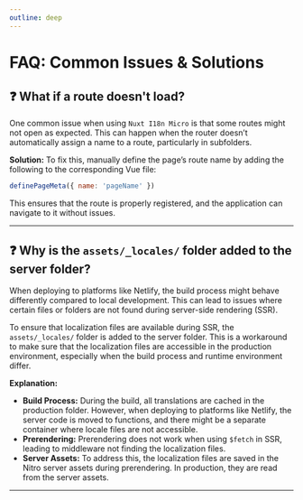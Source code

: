 ```yaml
---
outline: deep
---
```


# FAQ: Common Issues & Solutions

## ❓ What if a route doesn't load?

One common issue when using `Nuxt I18n Micro` is that some routes might not open as expected. This can happen when the router doesn’t automatically assign a name to a route, particularly in subfolders.

**Solution:**
To fix this, manually define the page’s route name by adding the following to the corresponding Vue file:

```javascript
definePageMeta({ name: 'pageName' })
```

This ensures that the route is properly registered, and the application can navigate to it without issues.

---

## ❓ Why is the `assets/_locales/` folder added to the server folder?

When deploying to platforms like Netlify, the build process might behave differently compared to local development. This can lead to issues where certain files or folders are not found during server-side rendering (SSR).

To ensure that localization files are available during SSR, the `assets/_locales/` folder is added to the server folder. This is a workaround to make sure that the localization files are accessible in the production environment, especially when the build process and runtime environment differ.

**Explanation:**
- **Build Process:** During the build, all translations are cached in the production folder. However, when deploying to platforms like Netlify, the server code is moved to functions, and there might be a separate container where locale files are not accessible.
- **Prerendering:** Prerendering does not work when using `$fetch` in SSR, leading to middleware not finding the localization files.
- **Server Assets:** To address this, the localization files are saved in the Nitro server assets during prerendering. In production, they are read from the server assets.

---
